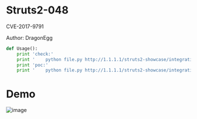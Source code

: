 # Struts2-048
CVE-2017-9791

Author: DragonEgg
```python
def Usage():
    print 'check:'
    print '    python file.py http://1.1.1.1/struts2-showcase/integration/saveGangster.action'
    print 'poc:'
    print '    python file.py http://1.1.1.1/struts2-showcase/integration/saveGangster.action command'
```

# Demo
![image](https://github.com/dragoneeg/Struts2-048/blob/master/demo.jpg)

